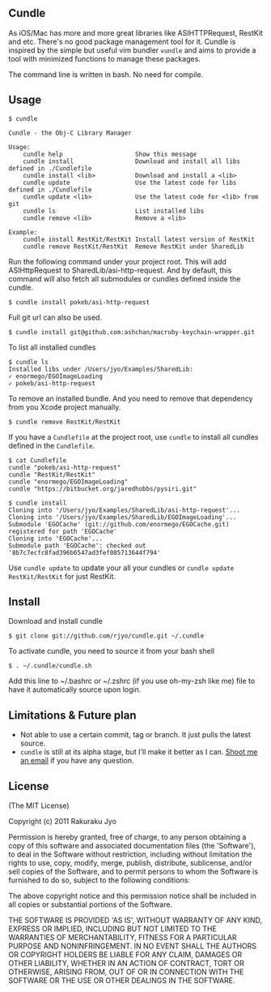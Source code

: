 ## Cundle

As iOS/Mac has more and more great libraries like ASIHTTPRequest, RestKit and etc. There's no good package management tool for it. Cundle is inspired by the simple but useful vim bundler `vundle` and aims to provide a tool with minimized functions to manage these packages.

The command line is written in bash. No need for compile.

## Usage

	$ cundle

	Cundle - the Obj-C Library Manager
	
	Usage:
	    cundle help                    Show this message
	    cundle install                 Download and install all libs defined in ./Cundlefile
	    cundle install <lib>           Download and install a <lib>
	    cundle update                  Use the latest code for libs defined in ./Cundlefile
	    cundle update <lib>            Use the latest code for <lib> from git
	    cundle ls                      List installed libs
	    cundle remove <lib>            Remove a <lib>
	
	Example:
	    cundle install RestKit/RestKit Install latest version of RestKit
	    cundle remove RestKit/RestKit  Remove RestKit under SharedLib

Run the following command under your project root. This will add ASIHttpRequest to SharedLib/asi-http-request. And by default, this command will also fetch all submodules or cundles defined inside the cundle.

	$ cundle install pokeb/asi-http-request

Full git url can also be used.

	$ cundle install git@github.com:ashchan/macruby-keychain-wrapper.git

To list all installed cundles
	
	$ cundle ls
	Installed libs under /Users/jyo/Examples/SharedLib:
	✓ enormego/EGOImageLoading
	✓ pokeb/asi-http-request

To remove an installed bundle. And you need to remove that dependency from you Xcode project manually.

	$ cundle remove RestKit/RestKit

If you have a `Cundlefile` at the project root, use `cundle` to install all cundles defined in the `Cundlefile`.

	$ cat Cundlefile
	cundle "pokeb/asi-http-request"
	cundle "RestKit/RestKit"
	cundle "enormego/EGOImageLoading"
	cundle "https://bitbucket.org/jaredhobbs/pysiri.git"
	
	$ cundle install
	Cloning into '/Users/jyo/Examples/SharedLib/asi-http-request'...
	Cloning into '/Users/jyo/Examples/SharedLib/EGOImageLoading'...
	Submodule 'EGOCache' (git://github.com/enormego/EGOCache.git) registered for path 'EGOCache'
	Cloning into 'EGOCache'...
	Submodule path 'EGOCache': checked out '8b7c7ecfc8fad396b6547ad3fef085713644f794'

Use `cundle update` to update your all your cundles or `cundle update RestKit/RestKit` for just RestKit.

## Install

Download and install cundle
	
	$ git clone git://github.com/rjyo/cundle.git ~/.cundle

To activate cundle, you need to source it from your bash shell

	$ . ~/.cundle/cundle.sh

Add this line to ~/.bashrc or ~/.zshrc (if you use oh-my-zsh like me) file to have it automatically source upon login.

## Limitations & Future plan

* Not able to use a certain commit, tag or branch. It just pulls the latest source.
* `cundle` is still at its alpha stage, but I'll make it better as I can. [Shoot me an email](mailto:jyo.rakuraku@gmail.com) if you have any question.

## License

(The MIT License)

Copyright (c) 2011 Rakuraku Jyo

Permission is hereby granted, free of charge, to any person obtaining a copy of this software and associated documentation files (the 'Software'), to deal in the Software without restriction, including without limitation the rights to use, copy, modify, merge, publish, distribute, sublicense, and/or sell copies of the Software, and to permit persons to whom the Software is furnished to do so, subject to the following conditions:

The above copyright notice and this permission notice shall be included in all copies or substantial portions of the Software.

THE SOFTWARE IS PROVIDED 'AS IS', WITHOUT WARRANTY OF ANY KIND, EXPRESS OR IMPLIED, INCLUDING BUT NOT LIMITED TO THE WARRANTIES OF MERCHANTABILITY, FITNESS FOR A PARTICULAR PURPOSE AND NONINFRINGEMENT. IN NO EVENT SHALL THE AUTHORS OR COPYRIGHT HOLDERS BE LIABLE FOR ANY CLAIM, DAMAGES OR OTHER LIABILITY, WHETHER IN AN ACTION OF CONTRACT, TORT OR OTHERWISE, ARISING FROM, OUT OF OR IN CONNECTION WITH THE SOFTWARE OR THE USE OR OTHER DEALINGS IN THE SOFTWARE.
